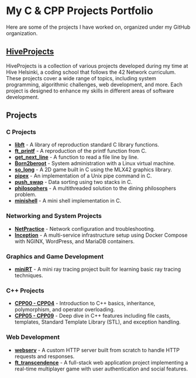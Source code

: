 # My C & CPP Projects Portfolio

Here are some of the projects I have worked on, organized under my GitHub organization.

## [**HiveProjects**](https://github.com/hive-helsinki-projects)

HiveProjects is a collection of various projects developed during my time at Hive Helsinki, a coding school that follows the 42 Network curriculum. These projects cover a wide range of topics, including system programming, algorithmic challenges, web development, and more. Each project is designed to enhance my skills in different areas of software development.

## Projects

### C Projects
- [**libft**](https://github.com/hive-helsinki-projects/libft) - A library of reproduction standard C library functions.
- [**ft_printf**](https://github.com/hive-helsinki-projects/ft_printf) - A reproduction of the printf function from C.
- [**get_next_line**](https://github.com/hive-helsinki-projects/get_next_line) - A function to read a file line by line.
- [**Born2beroot**](https://github.com/hive-helsinki-projects/Born2beRoot) - System administration with a Linux virtual machine.
- [**so_long**](https://github.com/hive-helsinki-projects/so_long) - A 2D game built in C using the MLX42 graphics library.
- [**pipex**](https://github.com/hive-helsinki-projects/pipex) - An implementation of a Unix pipe command in C.
- [**push_swap**](https://github.com/hive-helsinki-projects/push_swap) - Data sorting using two stacks in C.
- [**philosophers**](https://github.com/hive-helsinki-projects/philosophers) - A multithreaded solution to the dining philosophers problem.
- [**minishell**](https://github.com/hive-helsinki-projects/minishell) - A mini shell implementation in C.

### Networking and System Projects
- [**NetPractice**](https://github.com/hive-helsinki-projects/NetPractice) - Network configuration and troubleshooting.
- [**Inception**](https://github.com/hive-helsinki-projects/Inception) - A multi-service infrastructure setup using Docker Compose with NGINX, WordPress, and MariaDB containers.

### Graphics and Game Development
- [**miniRT**](https://github.com/hive-helsinki-projects/miniRT) - A mini ray tracing project built for learning basic ray tracing techniques.

### C++ Projects
- [**CPP00 - CPP04**](https://github.com/hive-helsinki-projects/CPP_Modules) - Introduction to C++ basics, inheritance, polymorphism, and operator overloading.
- [**CPP05 - CPP09**](https://github.com/hive-helsinki-projects/CPP_Modules) - Deep dive in C++ features including file casts, templates, Standard Template Library (STL), and exception handling.

### Web Development
- [**webserv**](https://github.com/hive-helsinki-projects/Webserv) - A custom HTTP server built from scratch to handle HTTP requests and responses.
- [**ft_transcendence**](https://github.com/hive-helsinki-projects/ft_transcendence) - A full-stack web application project implementing a real-time multiplayer game with user authentication and social features.
